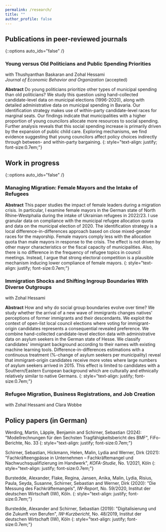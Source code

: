 ```yaml
---
permalink: /research/
title: ""
author_profile: false
---
```

## Publications in peer-reviewed journals
{::options auto_ids="false" /}

### Young versus Old Politicians and Public Spending Priorities
with Thushyanthan Baskaran and Zohal Hessami  
*Journal of Economic Behavior and Organization* (accepted)

**Abstract**
Do young politicians prioritize other types of municipal spending than old politicians? We study this question using hand-collected candidate-level data on municipal elections (1996-2020), along with detailed administrative data on municipal spending in Bavaria. Our identification strategy makes use of within-party candidate-level races for marginal seats. Our findings indicate that municipalities with a higher proportion of young councilors allocate more resources to social spending. Further analysis reveals that this social spending increase is primarily driven by the expansion of public child care. Exploring mechanisms, we find evidence suggesting that young councilors affect policy choices indirectly through between- and within-party bargaining. 
{: style="text-align: justify; font-size:0.7em;"}

## Work in progress
{::options auto_ids="false" /}

### Managing Migration: Female Mayors and the Intake of Refugees

**Abstract**
This paper studies the impact of female leaders during a migration crisis. In particular, I examine female mayors in the German state of North Rhine-Westphalia during the intake of Ukrainian refugees in 2022/23. I use granular data on compliance with the municipal refugee allocation quota and data on the municipal election of 2020. The identification strategy is a local difference-in-differences approach based on close mixed-gender races for the mayorship. Female mayors comply less with the allocation quota than male mayors in response to the crisis. The effect is not driven by other mayor characteristics or the fiscal capacity of municipalities. Also, there is no difference in the frequency of refugee topics in council meetings. Instead, I argue that strong electoral competition is a plausible mechanism inducing lower compliance of female mayors.
{: style="text-align: justify; font-size:0.7em;"}

### Immigration Shocks and Shifting Ingroup Boundaries With Diverse Outgroups
with Zohal Hessami

**Abstract**
How and why do social group boundaries evolve over time? We study whether the arrival of a new wave of immigrants changes natives' perceptions of former immigrants and their descendants. We exploit the context of open-list local council elections where voting for immigrant-origin candidates represents a consequential revealed preference. We combine hand-collected candidate-level election data with administrative data on asylum seekers in the German state of Hesse. We classify candidates' immigrant background according to their names with existing machine learning tools.  Difference-in-differences estimations with a continuous treatment (%-change of asylum seekers per municipality) reveal that immigrant-origin candidates receive more votes where large numbers of asylum seekers arrived in 2015. This effect is limited to candidates with a Southern/Eastern European background which are culturally and ethnically relatively similar to native Germans.
{: style="text-align: justify; font-size:0.7em;"}

### Refugee Migration, Business Registrations, and Job Creation  
with Zohal Hessami and Clara Wobbe   

## Policy papers (in German) 

Werding, Martin, Läpple, Benjamin and Schirner, Sebastian (2024): "Modellrechnungen für den Sechsten Tragfähigkeitsbericht des BMF", FiFo-Berichte, No. 33
{: style="text-align: justify; font-size:0.7em;"}

Schirner, Sebastian, Hickmann, Helen, Malin, Lydia and Werner, Dirk (2021): "Fachkräfteengpässe in Unternehmen – Fachkräftemangel und Nachwuchsqualifizierung im Handwerk", *KOFA-Studie*, No. 1/2021, Köln
{: style="text-align: justify; font-size:0.7em;"}

Burstedde, Alexander, Flake, Regina, Jansen, Anika, Malin, Lydia, Risius, Paula, Seyda, Susanne, Schirner, Sebastian and Werner, Dirk (2020): "Die Messung des Fachkräftemangels", *IW-Report*, No. 59/2020, Institut der deutschen Wirtschaft (IW), Köln.
{: style="text-align: justify; font-size:0.7em;"}

Burstedde, Alexander and Schirner, Sebastian (2019): "Digitalisierung und die Zukunft von Berufen", *IW-Kurzbericht*, No. 48/2019, Institut der deutschen Wirtschaft (IW), Köln
{: style="text-align: justify; font-size:0.7em;"}
